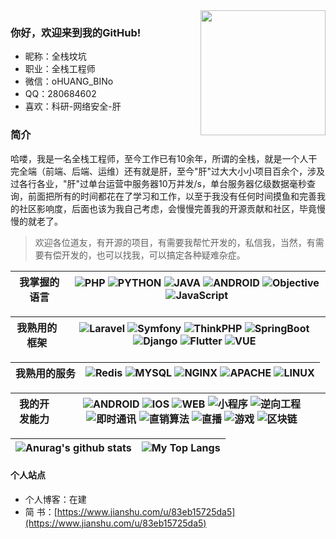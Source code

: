 <img align='right' src='https://avatars.githubusercontent.com/u/14324693?v=4' width='200'>

### 你好，欢迎来到我的GitHub!

- 昵称：全栈坟坑
- 职业：全栈工程师
- 微信：oHUANG_BINo
- QQ：280684602
- 喜欢：科研-网络安全-肝

### 简介
哈喽，我是一名全栈工程师，至今工作已有10余年，所谓的全栈，就是一个人干完全端（前端、后端、运维）还有就是肝，至今"肝"过大大小小项目百余个，涉及过各行各业，"肝"过单台运营中服务器10万并发/s，单台服务器亿级数据毫秒查询，前面把所有的时间都花在了学习和工作，以至于我没有任何时间摸鱼和完善我的社区影响度，后面也该为我自己考虑，会慢慢完善我的开源贡献和社区，毕竟慢慢的就老了。

> 欢迎各位道友，有开源的项目，有需要我帮忙开发的，私信我，当然，有需要有偿开发的，也可以找我，可以搞定各种疑难杂症。

我掌握的语言 | ![PHP](https://img.shields.io/badge/PHP-语言-blue) ![PYTHON](https://img.shields.io/badge/PYTHON-语言-blue) ![JAVA](https://img.shields.io/badge/JAVA-语言-blue) ![ANDROID](https://img.shields.io/badge/ANDROID-语言-blue) ![Objective](https://img.shields.io/badge/Objective-语言-blue) ![JavaScript](https://img.shields.io/badge/JavaScript-语言-blue)|
|-|-|

我熟用的框架 | ![Laravel](https://img.shields.io/badge/Laravel-框架-orange) ![Symfony](https://img.shields.io/badge/Symfony-框架-orange) ![ThinkPHP](https://img.shields.io/badge/ThinkPHP-框架-orange) ![SpringBoot](https://img.shields.io/badge/SpringBoot-框架-orange) ![Django](https://img.shields.io/badge/Django-框架-orange) ![Flutter](https://img.shields.io/badge/Flutter-框架-orange) ![VUE](https://img.shields.io/badge/VUE-框架-orange) |
|-|-|

我熟用的服务 | ![Redis](https://img.shields.io/badge/Redis-数据库-yellow) ![MYSQL](https://img.shields.io/badge/MySQL-数据库-yellow) ![NGINX](https://img.shields.io/badge/NGINX-服务-yellow) ![APACHE](https://img.shields.io/badge/APACHE-服务-yellow) ![LINUX](https://img.shields.io/badge/LINUX-系统-yellow) |
|-|-|

我的开发能力 | ![ANDROID](https://img.shields.io/badge/ANDROID-开发-green) ![IOS](https://img.shields.io/badge/IOS-开发-green) ![WEB](https://img.shields.io/badge/WEB-开发-green) ![小程序](https://img.shields.io/badge/小程序-开发-green) ![逆向工程](https://img.shields.io/badge/逆向工程-开发-green) ![即时通讯](https://img.shields.io/badge/即时通讯-开发-green) ![直销算法](https://img.shields.io/badge/直销算法-开发-green) ![直播](https://img.shields.io/badge/直播-开发-green) ![游戏](https://img.shields.io/badge/游戏-开发-green) ![区块链](https://img.shields.io/badge/区块链-开发-green)|
|-|-|

|![Anurag's github stats](https://github-readme-stats.vercel.app/api?username=fsg-herbie&show_icons=true&locale=en&hide_border=true)|![My Top Langs](https://github-readme-stats.vercel.app/api/top-langs/?username=fsg-herbie&locale=en&hide_border=true&layout=compact)|
|-|-|

#### 个人站点
- 个人博客：在建
- 简   书：[https://www.jianshu.com/u/83eb15725da5](https://www.jianshu.com/u/83eb15725da5)
